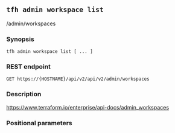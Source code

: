 ## `tfh admin workspace list`

/admin/workspaces

### Synopsis

    tfh admin workspace list [ ... ]

### REST endpoint

    GET https://{HOSTNAME}/api/v2/api/v2/admin/workspaces

### Description

https://www.terraform.io/enterprise/api-docs/admin_workspaces

### Positional parameters

